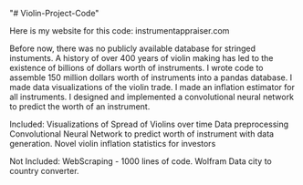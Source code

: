 "# Violin-Project-Code" 

Here is my website for this code: instrumentappraiser.com

Before now, there was no publicly available database for stringed instuments. A history of over 400 years of violin making has led to the existence of billions of dollars worth of instruments. I wrote code to assemble 150 million dollars worth of instruments into a pandas database. I made data visualizations of the violin trade. I made an inflation estimator for all instruments. I designed and implemented a convolutional neural network to predict the worth of an instrument. 

Included:
Visualizations of Spread of Violins over time
Data preprocessing
Convolutional Neural Network to predict worth of instrument with data generation.
Novel violin inflation statistics for investors

Not Included:
WebScraping - 1000 lines of code.
Wolfram Data city to country converter.
